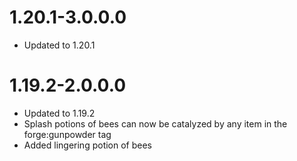 # 1.20.1-3.0.0.0
* Updated to 1.20.1

# 1.19.2-2.0.0.0
* Updated to 1.19.2
* Splash potions of bees can now be catalyzed by any item in the forge:gunpowder tag
* Added lingering potion of bees
